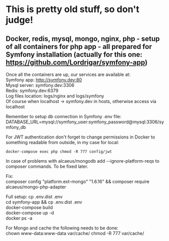 # This is pretty old stuff, so don't judge!

## Docker, redis, mysql, mongo, nginx, php - setup of all containers for php app - all prepared for Symfony installation (actually for this one: https://github.com/Lordrigar/symfony-app)

Once all the containers are up, our services are available at:  
    Symfony app: http://symfony.dev:80  
    Mysql server: symfony.dev:3306  
    Redis: symfony.dev:6379  
    Log files location: logs/nginx and logs/symfony  
    Of course when localhost -> symfony.dev in hosts, otherwise access via localhost  

Remember to setup db connection in Symfony .env file:
    DATABASE_URL=mysql://symfony_user:symfony_password@mysql:3306/symfony_db

For JWT authentication don't forget to change permissions in Docker to something readable from outside, in my case for local:  

    docker-compose exec php chmod -R 777 config/jwt


In case of problems with alcaeus/mongodb add
  --ignore-platform-reqs
to composer commands. To be fixed later.  

Fix:  
    composer config "platform.ext-mongo" "1.6.16" && composer require alcaeus/mongo-php-adapter

Full setup:
    cp .env.dist .env  
    cd symfony-app && cp .env.dist .env  
    docker-compose build  
    docker-compose up -d  
    docker ps -a  

For Mongo and cache the following needs to be done:  
    chown www-data:www-data var/cache/
    chmod -R 777 var/cache/
